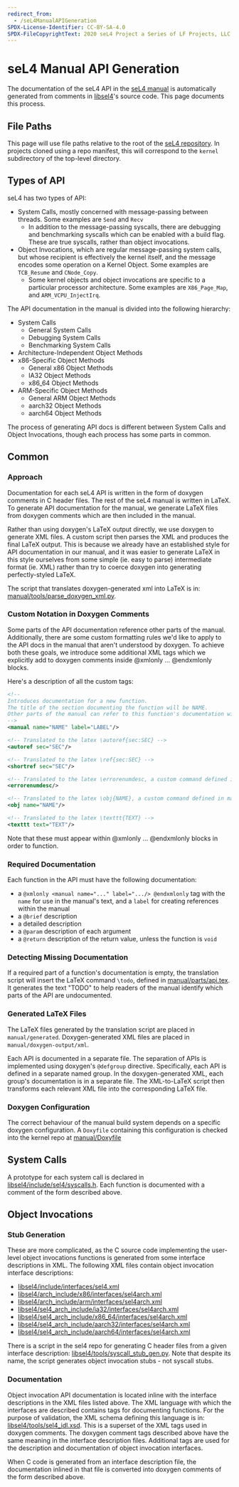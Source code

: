```yaml
---
redirect_from:
  - /seL4ManualAPIGeneration
SPDX-License-Identifier: CC-BY-SA-4.0
SPDX-FileCopyrightText: 2020 seL4 Project a Series of LF Projects, LLC.
---
```


# seL4 Manual API Generation


The documentation of the seL4 API in the
[seL4 manual](http://sel4.systems/Info/Docs/seL4-manual-latest.pdf) is automatically generated from comments in
[libsel4](https://github.com/seL4/seL4/tree/master/libsel4)'s
source code. This page documents this process.

## File Paths


This page will use file paths relative to the root of the
[seL4 repository](https://github.com/seL4/seL4). In projects
cloned using a repo manifest, this will correspond to the `kernel`
subdirectory of the top-level directory.

## Types of API


seL4 has two types of API:

- System Calls, mostly concerned with message-passing between threads. Some examples are `Send` and `Recv`
    * In addition to the message-passing syscalls, there are
      debugging and benchmarking syscalls which can be enabled with a
      build flag. These are true syscalls, rather than object invocations.
- Object Invocations, which are regular message-passing system
  calls, but whose recipient is effectively the kernel itself, and
  the message encodes some operation on a Kernel Object. Some
  examples are `TCB_Resume` and `CNode_Copy`.
    - Some kernel objects and object invocations are specific to a
      particular processor architecture. Some examples are
      `X86_Page_Map`, and `ARM_VCPU_InjectIrq`.

The API documentation in the manual is divided into the following hierarchy:

- System Calls
    - General System Calls
    - Debugging System Calls
    - Benchmarking System Calls
- Architecture-Independent Object Methods
- x86-Specific Object Methods
    - General x86 Object Methods
    - IA32 Object Methods
    - x86_64 Object Methods
- ARM-Specific Object Methods
    - General ARM Object Methods
    - aarch32 Object Methods
    - aarch64 Object Methods

The process of generating API docs is different between System Calls and
Object Invocations, though each process has some parts in common.

## Common


### Approach


Documentation for each seL4 API is written in the form of doxygen
comments in C header files. The rest of the seL4 manual is written in
LaTeX. To generate API documentation for the manual, we generate LaTeX
files from doxygen comments which are then included in the manual.

Rather than using doxygen's LaTeX output directly, we use doxygen to
generate XML files. A custom script then parses the XML and produces the
final LaTeX output. This is because we already have an established style
for API documentation in our manual, and it was easier to generate LaTeX
in this style ourselves from some simple (ie. easy to parse)
intermediate format (ie. XML) rather than try to coerce doxygen into
generating perfectly-styled LaTeX.

The script that translates doxygen-generated xml into LaTeX is in:
[manual/tools/parse_doxygen_xml.py](https://github.com/seL4/seL4/blob/master/manual/tools/parse_doxygen_xml.py).

### Custom Notation in Doxygen Comments


Some parts of the API documentation reference other parts of the manual.
Additionally, there are some custom formatting rules we'd like to apply
to the API docs in the manual that aren't understood by doxygen. To
achieve both these goals, we introduce some additional XML tags which we
explicitly add to doxygen comments inside @xmlonly ... @endxmlonly
blocks.

Here's a description of all the custom tags:

```xml
<!--
Introduces documentation for a new function.
The title of the section documenting the function will be NAME.
Other parts of the manual can refer to this function's documentation with \autoref{sec:LABEL}
-->
<manual name="NAME" label="LABEL"/>

<!-- Translated to the latex \autoref{sec:SEC} -->
<autoref sec="SEC"/>

<!-- Translated to the latex \ref{sec:SEC} -->
<shortref sec="SEC"/>

<!-- Translated to the latex \errorenumdesc, a custom command defined in manual/parts/api.tex <https://github.com/seL4/seL4/blob/master/manual/parts/api.tex> -->
<errorenumdesc/>

<!-- Translated to the latex \obj{NAME}, a custom command defined in manual/manual.tex <https://github.com/seL4/seL4/blob/master/manual/manual.tex> -->
<obj name="NAME"/>

<!-- Translated to the latex \texttt{TEXT} -->
<texttt text="TEXT"/>
```

Note that these must appear within @xmlonly ... @endxmlonly blocks in
order to function.

### Required Documentation


Each function in the API must have the following documentation:

- a `@xmlonly <manual name="..." label=".../> @endxmlonly` tag
        with the `name` for use in the manual's text, and a `label` for
        creating references within the manual
- a `@brief` description
- a detailed description
- a `@param` description of each argument
- a `@return` description of the return value, unless the function
        is `void`

### Detecting Missing Documentation


If a required part of a function's documentation is empty, the
translation script will insert the LaTeX command `\todo`, defined in
[manual/parts/api.tex](https://github.com/seL4/seL4/blob/master/manual/parts/api.tex).
It generates the text "TODO" to help readers of the manual identify
which parts of the API are undocumented.

### Generated LaTeX Files


The LaTeX files generated by the translation script are placed in
`manual/generated`. Doxygen-generated XML files are placed in
`manual/doxygen-output/xml`.

Each API is documented in a separate file. The separation of APIs is
implemented using doxygen's `@defgroup` directive. Specifically, each API
is defined in a separate named group. In the doxygen-generated XML, each
group's documentation is in a separate file. The XML-to-LaTeX script
then transforms each relevant XML file into the corresponding LaTeX
file.

### Doxygen Configuration


The correct behaviour of the manual build system depends on a specific
doxygen configuration. A `Doxyfile` containing this configuration is
checked into the kernel repo at
[manual/Doxyfile](https://github.com/seL4/seL4/blob/master/manual/Doxyfile)

## System Calls


A prototype for each system call is declared in
[libsel4/include/sel4/syscalls.h](https://github.com/seL4/seL4/blob/master/libsel4/include/sel4/syscalls.h).
Each function is documented with a comment of the form described above.

## Object Invocations


### Stub Generation


These are more complicated, as the C source code implementing the user-level object invocations functions is generated from some interface descriptions in XML. The following XML files contain object invocation interface descriptions:

- [libsel4/include/interfaces/sel4.xml](https://github.com/seL4/seL4/blob/master/libsel4/include/interfaces/sel4.xml)
- [libsel4/arch_include/x86/interfaces/sel4arch.xml](https://github.com/seL4/seL4/blob/master/libsel4/arch_include/x86/interfaces/sel4arch.xml)
- [libsel4/arch_include/arm/interfaces/sel4arch.xml](https://github.com/seL4/seL4/blob/master/libsel4/arch_include/arm/interfaces/sel4arch.xml)
- [libsel4/sel4_arch_include/ia32/interfaces/sel4arch.xml](https://github.com/seL4/seL4/blob/master/libsel4/sel4_arch_include/ia32/interfaces/sel4arch.xml)
- [libsel4/sel4_arch_include/x86_64/interfaces/sel4arch.xml](https://github.com/seL4/seL4/blob/master/libsel4/sel4_arch_include/x86_64/interfaces/sel4arch.xml)
- [libsel4/sel4_arch_include/aarch32/interfaces/sel4arch.xml](https://github.com/seL4/seL4/blob/master/libsel4/sel4_arch_include/aarch32/interfaces/sel4arch.xml)
- [libsel4/sel4_arch_include/aarch64/interfaces/sel4arch.xml](https://github.com/seL4/seL4/blob/master/libsel4/sel4_arch_include/aarch64/interfaces/sel4arch.xml)

There is a script in the sel4 repo for generating C header files from a
given interface description:
[libsel4/tools/syscall_stub_gen.py](https://github.com/seL4/seL4/blob/master/libsel4/tools/syscall_stub_gen.py).
Note that despite its name, the script generates object invocation stubs - not syscall stubs.

### Documentation


Object invocation API documentation is located inline with the interface
descriptions in the XML files listed above. The XML language with which
the interfaces are described contains tags for documenting functions.
For the purpose of validation, the XML schema defining this language is
in:
[libsel4/tools/sel4_idl.xsd](https://github.com/seL4/seL4/blob/master/libsel4/tools/sel4_idl.xsd).
This is a superset of the XML tags used in doxygen comments. The doxygen
comment tags described above have the same meaning in the interface
description files. Additional tags are used for the description and
documentation of object invocation interfaces.

When C code is generated from an interface description file, the
documentation inlined in that file is converted into doxygen comments of
the form described above.
